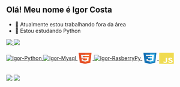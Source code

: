 ## Olá! Meu nome é Igor Costa

- 🔭 Atualmente estou trabalhando fora da área
- 🌱 Estou estudando Python
<div>
  <a href="https://github.com/IgorCostaPro">
  <img height="180em" src="https://github-readme-stats.vercel.app/api?username=IgorCostaPro&show_icons=true&theme=dark&include_all_commits=true&count_private=true"/>
  <img height="120em" src="https://github-readme-stats.vercel.app/api/top-langs/?username=IgorCostaPro&layout=compact&langs_count=7&theme=dark"/>
</div>
  
  <div style="display: inline_block"><br>
   <img align="center" alt="Igor-Python" height="30" width="40" src="https://cdn.jsdelivr.net/gh/devicons/devicon/icons/python/python-original.svg">
   <img align="center" alt="Igor-Mysql" height="30" width="40" src="https://cdn.jsdelivr.net/gh/devicons/devicon/icons/mysql/mysql-original-wordmark.svg" >
   <img align="center" alt="Igor-HTML" height="30" width="40" src="https://raw.githubusercontent.com/devicons/devicon/master/icons/html5/html5-original.svg">
   <img align="center" alt="Igor-RasberryPy" height="30" width="40" src="https://cdn.jsdelivr.net/gh/devicons/devicon/icons/raspberrypi/raspberrypi-line.svg" />
   <img align="center" alt="Igor-CSS" height="30" width="40" src="https://raw.githubusercontent.com/devicons/devicon/master/icons/css3/css3-original.svg">
   <img align="center" alt="Igor-Js" height="30" width="40" src="https://raw.githubusercontent.com/devicons/devicon/master/icons/javascript/javascript-plain.svg">
   
   </div>
  
 ##
  
  <div>
 <a href="https://www.linkedin.com/in/igordesousacosta/" target="_blank"><img src="https://img.shields.io/badge/-LinkedIn-%230077B5?style=for-the-badge&logo=linkedin&logoColor=white" target="_blank"></a>   
 <a href="https://www.instagram.com/oigorcost/" target="_blank"><img src="https://img.shields.io/badge/-Instagram-%23E4405F?style=for-the-badge&logo=instagram&logoColor=white" target="_blank"></a>
 
  </div>
  
